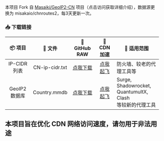 本项目 Fork 自 [Masaiki/GeoIP2-CN](https://github.com/Masaiki/GeoIP2-CN) 项目（点击访问获取详细介绍），数据源更换为 misakaio/chnroutes2，每3天更新一次。

### 📥 下载链接
| 📦 项目 | 📃 文件 | 🐙 GitHub RAW | 🚀 CDN 加速 | 🔧 适用范围
|  :--:  |  :--:  |     :--:     |     :--:    | ---- |
| IP-CIDR 列表 | CN-ip-cidr.txt | [点我下载](https://github.com/mkfd/GeoIP2-CN/raw/release/CN-ip-cidr.txt) | [点我起飞](https://cdn.jsdelivr.net/gh/mkfd/GeoIP2-CN@release/CN-ip-cidr.txt) | 防火墙、较老的代理工具等 | 
| GeoIP2 数据库 | Country.mmdb | [点我下载](https://github.com/mkfd/GeoIP2-CN/raw/release/Country.mmdb) | [点我起飞](https://cdn.jsdelivr.net/gh/mkfd/GeoIP2-CN@release/Country.mmdb) | Surge, Shadowrocket,<br>QuantumultX, Clash<br>等较新的代理工具|

## 本项目旨在优化 CDN 网络访问速度，请勿用于非法用途
